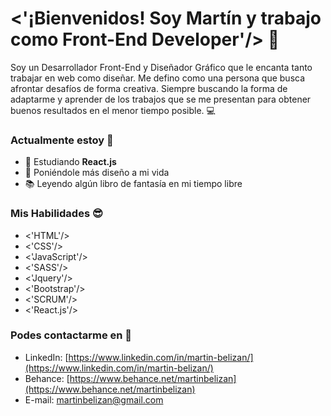 # <'¡Bienvenidos! Soy Martín y trabajo como Front-End Developer'/> 👋


Soy un Desarrollador Front-End y Diseñador Gráfico que le encanta tanto trabajar en web como diseñar. Me defino como una persona que busca afrontar desafíos de forma creativa. Siempre buscando la forma de adaptarme y aprender de los trabajos que se me presentan para obtener buenos resultados en el menor tiempo posible. :computer:

### Actualmente estoy :bamboo:

- 🌱 Estudiando **React.js**
- :blossom: Poniéndole más diseño a mi vida
- :books: Leyendo algún libro de fantasía en mi tiempo libre

### Mis Habilidades :sunglasses:

- <'HTML'/>
- <'CSS'/>
- <'JavaScript'/>
- <'SASS'/>
- <'Jquery'/>
- <'Bootstrap'/>
- <'SCRUM'/>
- <'React.js'/>

### Podes contactarme en :milky_way:

- LinkedIn: [https://www.linkedin.com/in/martin-belizan/](https://www.linkedin.com/in/martin-belizan/)
- Behance: [https://www.behance.net/martinbelizan](https://www.behance.net/martinbelizan)
- E-mail: [martinbelizan@gmail.com](martinbelizan@gmail.com)
